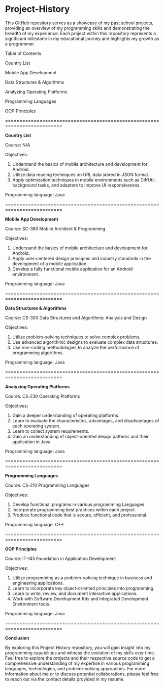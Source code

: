 # Project-History

This GitHub repository serves as a showcase of my past school projects, providing an overview of my programming skills and demonstrating the breadth of my experience. Each project within this repository represents a significant milestone in my educational journey and highlights my growth as a programmer.

Table of Contents

Country List

Mobile App Development

Data Structures & Algorithms

Analyzing Operating Platforms

Programming Languages

OOP Principles


==========================================================================

**Country List**

Course: N/A

Objectives:
1. Understand the basics of mobile architecture and development for Android.
2. Utilize data reading techniques on URL data stored in JSON format.
3. Apply optimization techniques in mobile environments such as DiffUtil, background tasks, and adapters to improve UI responsiveness.

Programming language: Java


==========================================================================

**Mobile App Development**

Course: SC-360 Mobile Architect & Programming

Objectives:
1. Understand the basics of mobile architecture and development for Android.
2. Apply user-centered design principles and industry standards in the development of a mobile application.
3. Develop a fully functional mobile application for an Android environment.

Programming language: Java

==========================================================================

**Data Structures & Algorithms**

Course: CS-300 Data Structures and Algorithms: Analysis and Design

Objectives:
1. Utilize problem-solving techniques to solve complex problems.
2. Use advanced algorithmic designs to evaluate complex data structures.
3. Use non-coding methodologies to analyze the performance of programming algorithms.

Programming language: Java

==========================================================================

**Analyzing Operating Platforms**

Course: CS-230 Operating Platforms

Objectives:
1. Gain a deeper understanding of operating platforms.
2. Learn to evaluate the characteristics, advantages, and disadvantages of each operating system.
3. Learn to collect system requirements.
4. Gain an understanding of object-oriented design patterns and their application in Java

Programming language: Java

==========================================================================

**Programming Languages**

Course: CS-210 Programming Languages

Objectives:
1. Develop functional programs in various programming Languages
2. Incorporate programming best practices within each project.
3. Produce functional code that is secure, efficient, and professional.

Programming language: C++

==========================================================================

**OOP Principles**

Course: IT-145 Foundation in Application Development

Objectives:
1. Utilize programming as a problem-solving technique in business and engineering applications.
2. Learn to incorporate key object-oriented principles into programming.
3. Learn to write, review, and document interactive applications.
4. Work with Software Development Kits and Integrated Development Environment tools.

Programming language: Java

==========================================================================

**Conclusion**

By exploring this Project History repository, you will gain insight into my programming capabilities and witness the evolution of my skills over time. Feel free to explore the projects and their respective source code to get a comprehensive understanding of my expertise in various programming languages, technologies, and problem-solving approaches.
For more information about me or to discuss potential collaborations, please feel free to reach out via the contact details provided in my resume.
